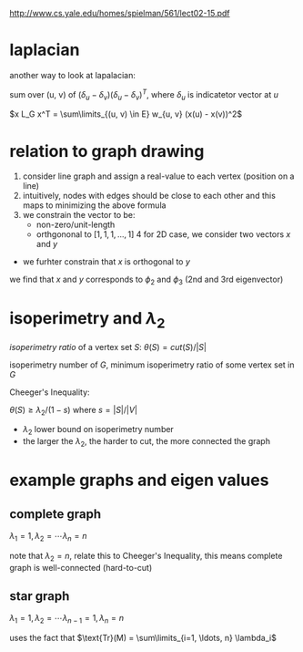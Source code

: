 http://www.cs.yale.edu/homes/spielman/561/lect02-15.pdf

# laplacian
another way to look at lapalacian: 

sum over (u, v) of $`(\delta_u - \delta_v) (\delta_u - \delta_v)^T`$, where $`\delta_u`$ is indicatetor vector at $`u`$

$`x L_G x^T = \sum\limits_{(u, v) \in E} w_{u, v} (x(u) - x(v))^2`$

# relation to graph drawing

1. consider line graph and assign a real-value to each vertex (position on a line)
2. intuitively, nodes with edges should be close to each other and this maps to minimizing the above formula
3. we constrain the vector to be:
   - non-zero/unit-length
   - orthgononal to $`[1, 1, 1,..., 1]`$
4 for 2D case, we consider two vectors $`x`$ and $`y`$
  - we furhter constrain that $`x`$ is orthogonal to $`y`$

we find that $`x`$ and $`y`$ corresponds to $`\phi_2`$ and $`\phi_3`$ (2nd and 3rd eigenvector)

# isoperimetry and $`\lambda_2`$

*isoperimetry ratio* of a vertex set $`S`$: $`\theta(S) = cut(S)  / |S|`$

isoperimetry number of $`G`$, minimum  isoperimetry ratio of some vertex set in $`G`$

Cheeger's Inequality:

$`\theta(S) \ge \lambda_2 / (1-s)`$ where $`s = |S| / |V|`$

- $`\lambda_2`$ lower bound on isoperimetry number
- the larger the $`\lambda_2`$, the harder to cut, the more connected the graph

# example graphs and eigen values

## complete graph

$`\lambda_1=1, \lambda_2 = \cdots \lambda_n = n`$

note that $`\lambda_2=n`$, relate this to Cheeger's Inequality, this means complete graph is well-connected (hard-to-cut)

## star graph

$`\lambda_1=1, \lambda_2 = \cdots \lambda_{n-1} = 1, \lambda_n=n`$

uses the fact that $`\text{Tr}(M) = \sum\limits_{i=1, \ldots, n} \lambda_i`$ 
